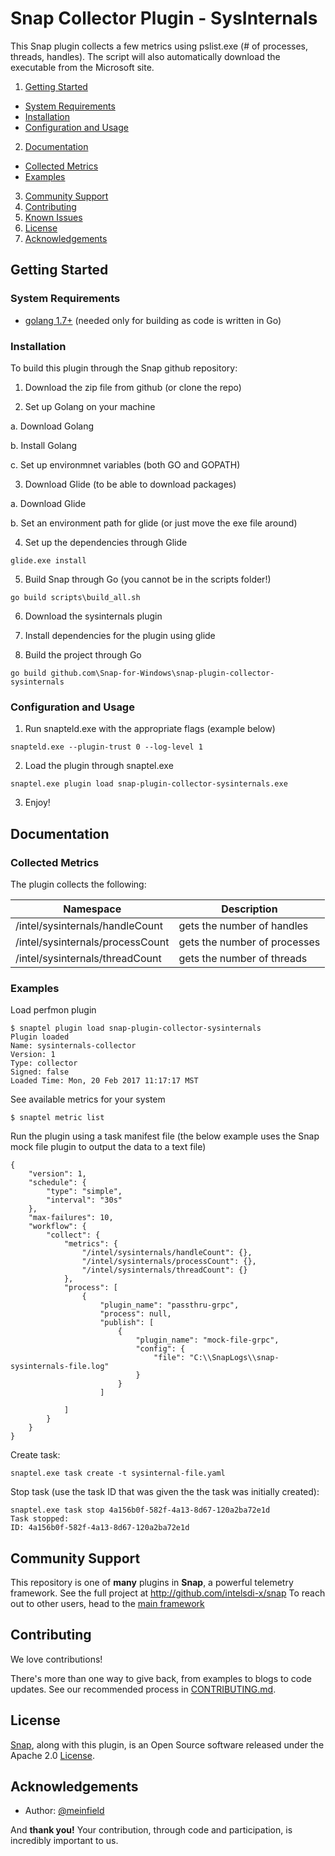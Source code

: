 # Snap Collector Plugin - SysInternals
This Snap plugin collects a few metrics using pslist.exe (# of processes, threads, handles).  The script will also automatically download the executable from the Microsoft site.

1. [Getting Started](#getting-started)
  * [System Requirements](#system-requirements)
  * [Installation](#installation)
  * [Configuration and Usage](#configuration-and-usage)
2. [Documentation](#documentation)
  * [Collected Metrics](#collected-metrics)
  * [Examples](#examples)
3. [Community Support](#community-support)
4. [Contributing](#contributing)
5. [Known Issues](#known-issues)
6. [License](#license-and-authors)
7. [Acknowledgements](#acknowledgements)

## Getting Started

### System Requirements 
* [golang 1.7+](https://golang.org/dl/) (needed only for building as code is written in Go)

### Installation
To build this plugin through the Snap github repository:

1. Download the zip file from github (or clone the repo)

2. Set up Golang on your machine

  a. Download Golang
  
  b. Install Golang
  
  c. Set up environmnet variables (both GO and GOPATH)
  
3. Download Glide (to be able to download packages)

  a. Download Glide
  
  b. Set an environment path for glide (or just move the exe file around)
  
4. Set up the dependencies through Glide

  ```
  glide.exe install
  ```

  5. Build Snap through Go (you cannot be in the scripts folder!)

  ```
  go build scripts\build_all.sh
  ```

6. Download the sysinternals plugin

7. Install dependencies for the plugin using glide

8. Build the project through Go

  ```
  go build github.com\Snap-for-Windows\snap-plugin-collector-sysinternals
  ```
### Configuration and Usage
1. Run snapteld.exe with the appropriate flags (example below)

  ```
  snapteld.exe --plugin-trust 0 --log-level 1
  ```

2. Load the plugin through snaptel.exe

  ```
  snaptel.exe plugin load snap-plugin-collector-sysinternals.exe
  ```

3. Enjoy!

## Documentation
### Collected Metrics
The plugin collects the following:

Namespace | Description
----------|------------
/intel/sysinternals/handleCount | gets the number of handles
/intel/sysinternals/processCount | gets the number of processes
/intel/sysinternals/threadCount | gets the number of threads

### Examples

Load perfmon plugin
```
$ snaptel plugin load snap-plugin-collector-sysinternals
Plugin loaded
Name: sysinternals-collector
Version: 1
Type: collector
Signed: false
Loaded Time: Mon, 20 Feb 2017 11:17:17 MST
```
See available metrics for your system
```
$ snaptel metric list
```

Run the plugin using a task manifest file (the below example uses the Snap mock file plugin to output the data to a text file)
```
{ 
    "version": 1,
    "schedule": {
        "type": "simple",
        "interval": "30s"
    },
    "max-failures": 10,
    "workflow": {
        "collect": {
            "metrics": {
                "/intel/sysinternals/handleCount": {},
                "/intel/sysinternals/processCount": {},
                "/intel/sysinternals/threadCount": {}
            },
            "process": [
                {
                    "plugin_name": "passthru-grpc",
                    "process": null,
                    "publish": [
                        {
                            "plugin_name": "mock-file-grpc",
                            "config": {
                                "file": "C:\\SnapLogs\\snap-sysinternals-file.log"
                            }
                        }
                    ]
                
            ]
        }
    }
}
```
Create task:
```
snaptel.exe task create -t sysinternal-file.yaml
```
Stop task (use the task ID that was given the the task was initially created):
```
snaptel.exe task stop 4a156b0f-582f-4a13-8d67-120a2ba72e1d
Task stopped:
ID: 4a156b0f-582f-4a13-8d67-120a2ba72e1d
```

## Community Support
This repository is one of **many** plugins in **Snap**, a powerful telemetry framework. See the full project at http://github.com/intelsdi-x/snap To reach out to other users, head to the [main framework](https://github.com/intelsdi-x/snap#community-support)

## Contributing
We love contributions!

There's more than one way to give back, from examples to blogs to code updates. See our recommended process in [CONTRIBUTING.md](CONTRIBUTING.md).

## License
[Snap](http://github.com:intelsdi-x/snap), along with this plugin, is an Open Source software released under the Apache 2.0 [License](LICENSE).

## Acknowledgements
* Author: [@meinfield](https://github.com/meinfield/)

And **thank you!** Your contribution, through code and participation, is incredibly important to us.
